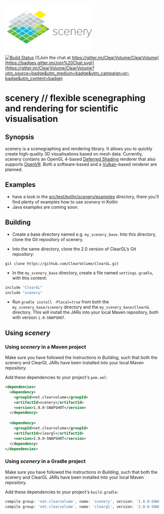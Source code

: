 [![scenery logo](./artwork/logo-light-small.png)](./artwork/logo-light.png)

[![Build Status](https://travis-ci.org/ClearVolume/scenery.svg?branch=master)](https://travis-ci.org/ClearVolume/scenery)  [![Join the chat at https://gitter.im/ClearVolume/ClearVolume](https://badges.gitter.im/Join%20Chat.svg)](https://gitter.im/ClearVolume/ClearVolume?utm_source=badge&utm_medium=badge&utm_campaign=pr-badge&utm_content=badge)

# scenery  // flexible scenegraphing and rendering for scientific visualisation

## Synopsis

scenery is a scenegraphing and rendering library. It allows you to quickly create high-quality 3D visualisations based on mesh data. Currently, scenery contains an OpenGL 4-based [Deferred Shading](https://en.wikipedia.org/wiki/Deferred_Shading) renderer that also supports [OpenVR](https://github.com/ValveSoftware/openvr). Both a software-based and a [Vulkan](https://www.khronos.org/vulkan)-based renderer are planned.

## Examples

* have a look in the [src/test/kotlin/scenery/examples](./src/test/kotlin/scenery/tests/examples) directory, there you'll find plenty of examples how to use _scenery_ in Kotlin
* Java examples are coming soon.

## Building

- Create a base directory named e.g. `my_scenery_base`. Into this directory, clone the Git repository of scenery.

- Into the same directory, clone the 2.0 version of ClearGL’s Git repository: 
```shell
git clone https://github.com/ClearVolume/ClearGL.git
```

- In the `my_scenery_base` directory, create a file named `settings.gradle`, with this content:

```groovy
include "ClearGL"
include "scenery"
```
 
- Run `gradle install -Plocal=true` from both the `my_scenery_base/scenery` directory and the `my_scenery_base/ClearGL` directory. This will install the JARs into your local Maven repository, both with version `1.0-SNAPSHOT`.

## Using _scenery_

### Using _scenery_ in a Maven project

Make sure you have followed the instructions in _Building_, such that both the scenery and ClearGL JARs have been installed into your local Maven repository.

Add these dependencies to your project's `pom.xml`:
```xml
<dependencies>
  <dependency>
    <groupId>net.clearvolume</groupId>
    <artifactId>scenery</artifactId>
    <version>1.0.0-SNAPSHOT</version>
  </dependency>

  <dependency>
    <groupId>net.clearvolume</groupId>
    <artifactId>cleargl</artifactId>
    <version>2.0.0-SNAPSHOT</version>
  </dependency>
</dependencies>
```

### Using _scenery_ in a Gradle project

Make sure you have followed the instructions in _Building_, such that both the scenery and ClearGL JARs have been installed into your local Maven repository.

Add these dependencies to your project's `build.gradle`:
```groovy
compile group: 'net.clearvolume', name: 'scenery', version: '1.0.0-SNAPSHOT'
compile group: 'net.clearvolume', name: 'cleargl', version: '2.0.0-SNAPSHOT'
```
